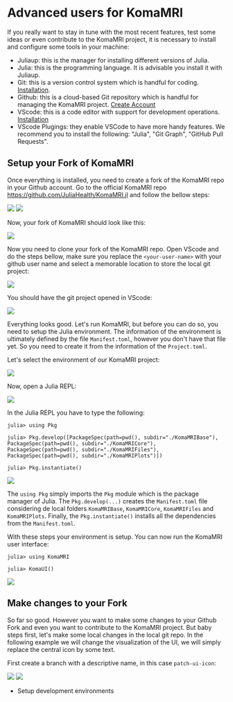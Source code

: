 # Advanced users for KomaMRI

If you really want to stay in tune with the most recent features, test some ideas or even contribute to the KomaMRI project, it is necessary to install and configure some tools in your machine:
* Juliaup: this is the manager for installing different versions of Julia.
* Julia: this is the programming language. It is advisable you install it with Juliaup.
* Git: this is a version control system which is handful for coding. [Installation](https://git-scm.com/book/en/v2/Getting-Started-Installing-Git).
* Github: this is a cloud-based Git repository which is handful for managing the KomaMRI project. [Create Account](https://docs.github.com/en/get-started/start-your-journey/creating-an-account-on-github) 
* VScode: this is a code editor with support for development operations. [Installation](https://code.visualstudio.com/docs/introvideos/basics)
* VScode Plugings: they enable VSCode to have more handy features. We recommend you to install the following: "Julia", "Git Graph", "GitHub Pull Requests".

## Setup your Fork of KomaMRI

Once everything is installed, you need to create a fork of the KomaMRI repo in your Github account. Go to the official KomaMRI repo https://github.com/JuliaHealth/KomaMRI.jl and follow the bellow steps:

![](assets/dev-fork.png)
![](assets/dev-fork-create.png)

Now, your fork of KomaMRI should look like this:

![](assets/dev-fork-github.png)

Now you need to clone your fork of the KomaMRI repo. Open VScode and do the steps bellow, make sure you replace the `<your-user-name>` with your github user name and select a memorable location to store the local git project:

![](assets/dev-clone-fork.png)

You should have the git project opened in VScode:

![](assets/dev-vscode-git-project.png)

Everything looks good. Let's run KomaMRI, but before you can do so, you need to setup the Julia environment. The information of the environment is ultimately defined by the file `Manifest.toml`, however you don't have that file yet. So you need to create it from the information of the `Project.toml`.

Let's select the environment of our KomaMRI project:

![](assets/dev-vscode-select-komamri-environment.png)

Now, open a Julia REPL:

![](assets/dev-open-julia-repl.png)

In the Julia REPL you have to type the following:
```julia-repl
julia> using Pkg

julia> Pkg.develop([PackageSpec(path=pwd(), subdir="./KomaMRIBase"), PackageSpec(path=pwd(), subdir="./KomaMRICore"), PackageSpec(path=pwd(), subdir="./KomaMRIFiles"), PackageSpec(path=pwd(), subdir="./KomaMRIPlots")])

julia> Pkg.instantiate()
```

![](assets/dev-komamri-environment.png)

The `using Pkg` simply imports the `Pkg` module which is the package manager of Julia. The `Pkg.develop(...)` creates the `Manifest.toml` file considering de local folders `KomaMRIBase`, `KomaMRICore`, `KomaMRIFiles` and `KomaMRIPlots`. Finally, the `Pkg.instantiate()` installs all the dependencies from the `Manifest.toml`.

With these steps your environment is setup. You can now run the KomaMRI user interface:
```julia-repl
julia> using KomaMRI

julia> KomaUI()
```
![](assets/dev-launch-ui.png)


## Make changes to your Fork

So far so good. However you want to make some changes to your Github Fork and even you want to contribute to the KomaMRI project. But baby steps first, let's make some local changes in the local git repo. In the following example we will change the visualization of the UI, we will simply replace the central icon by some text.

First create a branch with a descriptive name, in this case `patch-ui-icon`:

![](assets/dev-branch.png)
![](assets/dev-branch-name.png)


* Setup development environments


